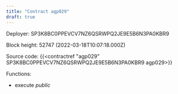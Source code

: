 ```yaml
---
title: "Contract agp029"
draft: true
---
```

Deployer: SP3K8BC0PPEVCV7NZ6QSRWPQ2JE9E5B6N3PA0KBR9


 



Block height: 52747 (2022-03-18T10:07:18.000Z)

Source code: {{<contractref "agp029" SP3K8BC0PPEVCV7NZ6QSRWPQ2JE9E5B6N3PA0KBR9 agp029>}}

Functions:

* execute _public_
